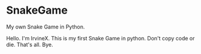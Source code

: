 # SnakeGame
My own Snake Game in Python.

Hello. I'm IrvineX. This is my first Snake Game in python. Don't copy code or die. That's all. Bye.
